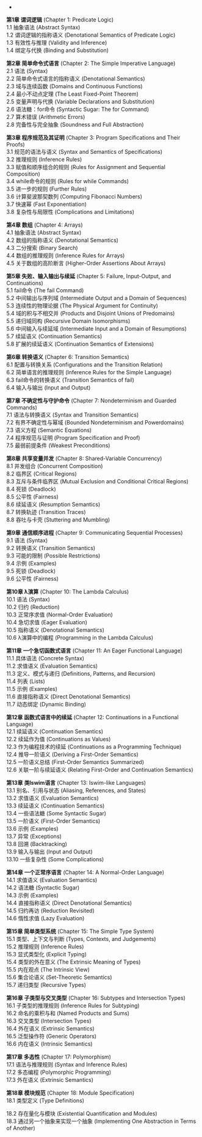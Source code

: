 - 





**第1章 谓词逻辑** (Chapter 1: Predicate Logic)  
1.1 抽象语法 (Abstract Syntax)  
1.2 谓词逻辑的指称语义 (Denotational Semantics of Predicate Logic)  
1.3 有效性与推理 (Validity and Inference)  
1.4 绑定与代换 (Binding and Substitution)  

**第2章 简单命令式语言** (Chapter 2: The Simple Imperative Language)  
2.1 语法 (Syntax)  
2.2 简单命令式语言的指称语义 (Denotational Semantics)  
2.3 域与连续函数 (Domains and Continuous Functions)  
2.4 最小不动点定理 (The Least Fixed-Point Theorem)  
2.5 变量声明与代换 (Variable Declarations and Substitution)  
2.6 语法糖：for命令 (Syntactic Sugar: The for Command)  
2.7 算术错误 (Arithmetic Errors)  
2.8 完备性与完全抽象 (Soundness and Full Abstraction)  

**第3章 程序规范及其证明** (Chapter 3: Program Specifications and Their Proofs)  
3.1 规范的语法与语义 (Syntax and Semantics of Specifications)  
3.2 推理规则 (Inference Rules)  
3.3 赋值和顺序组合的规则 (Rules for Assignment and Sequential Composition)  
3.4 while命令的规则 (Rules for while Commands)  
3.5 进一步的规则 (Further Rules)  
3.6 计算斐波那契数列 (Computing Fibonacci Numbers)  
3.7 快速幂 (Fast Exponentiation)  
3.8 复杂性与局限性 (Complications and Limitations)  

**第4章 数组** (Chapter 4: Arrays)  
4.1 抽象语法 (Abstract Syntax)  
4.2 数组的指称语义 (Denotational Semantics)  
4.3 二分搜索 (Binary Search)  
4.4 数组的推理规则 (Inference Rules for Arrays)  
4.5 关于数组的高阶断言 (Higher-Order Assertions About Arrays)  

**第5章 失败、输入输出与续延** (Chapter 5: Failure, Input-Output, and Continuations)  
5.1 fail命令 (The fail Command)  
5.2 中间输出与序列域 (Intermediate Output and a Domain of Sequences)  
5.3 连续性的物理论据 (The Physical Argument for Continuity)  
5.4 域的积与不相交并 (Products and Disjoint Unions of Predomains)  
5.5 递归域同构 (Recursive Domain Isomorphisms)  
5.6 中间输入与续延域 (Intermediate Input and a Domain of Resumptions)  
5.7 续延语义 (Continuation Semantics)  
5.8 扩展的续延语义 (Continuation Semantics of Extensions)  

**第6章 转换语义** (Chapter 6: Transition Semantics)  
6.1 配置与转换关系 (Configurations and the Transition Relation)  
6.2 简单语言的推理规则 (Inference Rules for the Simple Language)  
6.3 fail命令的转换语义 (Transition Semantics of fail)  
6.4 输入与输出 (Input and Output)  

**第7章 不确定性与守护命令** (Chapter 7: Nondeterminism and Guarded Commands)  
7.1 语法与转换语义 (Syntax and Transition Semantics)  
7.2 有界不确定性与幂域 (Bounded Nondeterminism and Powerdomains)  
7.3 语义方程 (Semantic Equations)  
7.4 程序规范与证明 (Program Specification and Proof)  
7.5 最弱前提条件 (Weakest Preconditions)  

**第8章 共享变量并发** (Chapter 8: Shared-Variable Concurrency)  
8.1 并发组合 (Concurrent Composition)  
8.2 临界区 (Critical Regions)  
8.3 互斥与条件临界区 (Mutual Exclusion and Conditional Critical Regions)  
8.4 死锁 (Deadlock)  
8.5 公平性 (Fairness)  
8.6 续延语义 (Resumption Semantics)  
8.7 转换轨迹 (Transition Traces)  
8.8 吞吐与卡壳 (Stuttering and Mumbling)  

**第9章 通信顺序进程** (Chapter 9: Communicating Sequential Processes)  
9.1 语法 (Syntax)  
9.2 转换语义 (Transition Semantics)  
9.3 可能的限制 (Possible Restrictions)  
9.4 示例 (Examples)  
9.5 死锁 (Deadlock)  
9.6 公平性 (Fairness)  

**第10章 λ演算** (Chapter 10: The Lambda Calculus)  
10.1 语法 (Syntax)  
10.2 归约 (Reduction)  
10.3 正常序求值 (Normal-Order Evaluation)  
10.4 急切求值 (Eager Evaluation)  
10.5 指称语义 (Denotational Semantics)  
10.6 λ演算中的编程 (Programming in the Lambda Calculus)  

**第11章 一个急切函数式语言** (Chapter 11: An Eager Functional Language)  
11.1 具体语法 (Concrete Syntax)  
11.2 求值语义 (Evaluation Semantics)  
11.3 定义、模式与递归 (Definitions, Patterns, and Recursion)  
11.4 列表 (Lists)  
11.5 示例 (Examples)  
11.6 直接指称语义 (Direct Denotational Semantics)  
11.7 动态绑定 (Dynamic Binding)  

**第12章 函数式语言中的续延** (Chapter 12: Continuations in a Functional Language)  
12.1 续延语义 (Continuation Semantics)  
12.2 续延作为值 (Continuations as Values)  
12.3 作为编程技术的续延 (Continuations as a Programming Technique)  
12.4 推导一阶语义 (Deriving a First-Order Semantics)  
12.5 一阶语义总结 (First-Order Semantics Summarized)  
12.6 关联一阶与续延语义 (Relating First-Order and Continuation Semantics)  

**第13章 类Iswim语言** (Chapter 13: Iswim-like Languages)  
13.1 别名、引用与状态 (Aliasing, References, and States)  
13.2 求值语义 (Evaluation Semantics)  
13.3 续延语义 (Continuation Semantics)  
13.4 一些语法糖 (Some Syntactic Sugar)  
13.5 一阶语义 (First-Order Semantics)  
13.6 示例 (Examples)  
13.7 异常 (Exceptions)  
13.8 回溯 (Backtracking)  
13.9 输入与输出 (Input and Output)  
13.10 一些复杂性 (Some Complications)  

**第14章 一个正常序语言** (Chapter 14: A Normal-Order Language)  
14.1 求值语义 (Evaluation Semantics)  
14.2 语法糖 (Syntactic Sugar)  
14.3 示例 (Examples)  
14.4 直接指称语义 (Direct Denotational Semantics)  
14.5 归约再访 (Reduction Revisited)  
14.6 惰性求值 (Lazy Evaluation)  

**第15章 简单类型系统** (Chapter 15: The Simple Type System)  
15.1 类型、上下文与判断 (Types, Contexts, and Judgements)  
15.2 推理规则 (Inference Rules)  
15.3 显式类型化 (Explicit Typing)  
15.4 类型的外在意义 (The Extrinsic Meaning of Types)  
15.5 内在观点 (The Intrinsic View)  
15.6 集合论语义 (Set-Theoretic Semantics)  
15.7 递归类型 (Recursive Types)  

**第16章 子类型与交叉类型** (Chapter 16: Subtypes and Intersection Types)  
16.1 子类型的推理规则 (Inference Rules for Subtyping)  
16.2 命名的乘积与和 (Named Products and Sums)  
16.3 交叉类型 (Intersection Types)  
16.4 外在语义 (Extrinsic Semantics)  
16.5 泛型操作符 (Generic Operators)  
16.6 内在语义 (Intrinsic Semantics)  

**第17章 多态性** (Chapter 17: Polymorphism)  
17.1 语法与推理规则 (Syntax and Inference Rules)  
17.2 多态编程 (Polymorphic Programming)  
17.3 外在语义 (Extrinsic Semantics)  

**第18章 模块规范** (Chapter 18: Module Specification)  
18.1 类型定义 (Type Definitions)

18.2 存在量化与模块 (Existential Quantification and Modules)  
18.3 通过另一个抽象来实现一个抽象 (Implementing One Abstraction in Terms of Another)  
